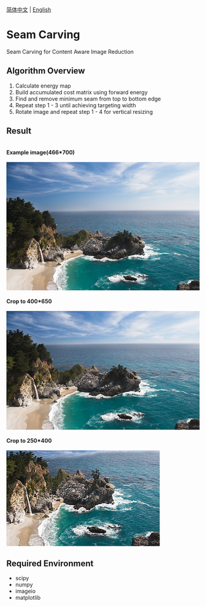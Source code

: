 <div align="left">

[简体中文](https://github.com/EtherealLunaria/Seam-Carving/blob/main/README.md) | [English](https://github.com/EtherealLunaria/Seam-Carving/blob/main/README_en.md)

</div>

# Seam Carving
Seam Carving for Content Aware Image Reduction

## Algorithm Overview
1. Calculate energy map
2. Build accumulated cost matrix using forward energy
3. Find and remove minimum seam from top to bottom edge
4. Repeat step 1 - 3 until achieving targeting width 
5. Rotate image and repeat step 1 - 4 for vertical resizing

## Result
<div>
  <br/>
  <b>Example image(466*700)</b>
  <br/>
  <br/>
  <kbd><img src="./example.png"></kbd>
  <br/>
  <br/>
  <b>Crop to 400*650</b>
  <br/>
  <br/>
  <kbd><img src="./example_400_650.png"></kbd>
  <br/>
  <br/>
  <b>Crop to 250*400</b>
  <br/>
  <br/>
  <kbd><img src="./example_250_400.png"></kbd>
  <br/>
</div>

## Required Environment
- scipy
- numpy
- imageio
- matplotlib